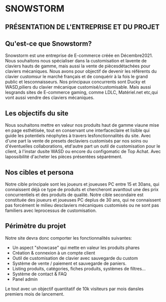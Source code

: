 # SNOWSTORM

## PRÉSENTATION DE L'ENTREPRISE ET DU PROJET

## Qu'est-ce que Snowstorm?
Snowstorm est une entreprise de E-commerce créée en Décembre2021. Nous souhaitons nous spécialiser dans la customisation et lavente de claviers hauts de gamme, mais aussi la vente de piècesdétachées pour claviers mécaniques.
Nous avons pour objectif de devenir les référents du clavier customsur le marché français et de conquérir à la fois le grand public et lesconnaisseurs. Nos principaux concurrents sont Ducky et WASD,piliers du clavier mécanique customisé/customisable. Mais aussi lesgrands sites de E-commerce gaming, comme LDLC, Matériel.net etc,qui vont aussi vendre des claviers mécaniques.

## Les objectifs du site
Nous souhaitons mettre en valeur nos produits haut de gamme viaune mise en page esthétisée, tout en conservant une interfaceclaire et lisible qui guide les potentiels néophytes à travers lesfonctionnalités du site. Avec d'une part la vente de presets declaviers customisés par nos soins ou d'éventuelles collaborations, etd'autre part un outil de customisation pour le client, à l'instar dusite WASD ou encore du configomatic de Top Achat. Avec lapossibilité d'acheter les pièces présentées séparément.

## Nos cibles et persona
Notre cible principale sont les joueurs et joueuses PC entre 15 et 30ans, qui connaissent déjà ce type de produits et chercheront avanttout une des prix concurrentiels et des produits de qualité.
Notre cible secondaire est constituée des joueurs et joueuses PC deplus de 30 ans, qui ne connaissent pas forcément le milieu desclaviers mécaniques customisés ou ne sont pas familiers avec leprocessus de customisation.

## Périmètre du projet
Notre site devra donc comporter les fonctionnalités suivantes:
- Un aspect "showcase" qui mette en valeur les produits phares
- Création & connexion à un compte client
- Outil de customisation de clavier avec sauvegarde du custom
- Système de vente / paiement et sauvegarde de paniers.
- Listing produits, catégories, fiches produits, systèmes de filtres...
- Système de contact & FAQ
- Panel admin

Le tout avec un objectif quantitatif de 10k visiteurs par mois dansles premiers mois de lancement.
